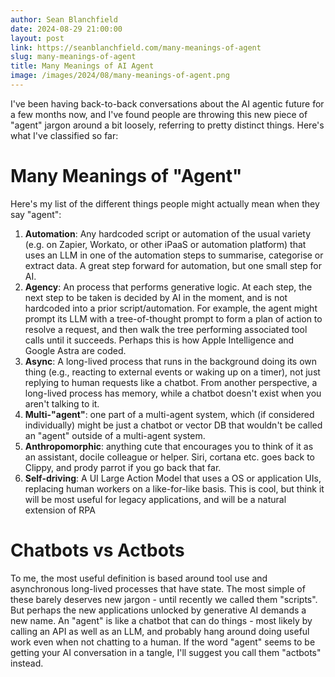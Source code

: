 ```yaml
---
author: Sean Blanchfield
date: 2024-08-29 21:00:00
layout: post
link: https://seanblanchfield.com/many-meanings-of-agent
slug: many-meanings-of-agent
title: Many Meanings of AI Agent
image: /images/2024/08/many-meanings-of-agent.png
---
```


I've been having back-to-back conversations about the AI agentic future for a few months now, and I've found people are throwing this new piece of "agent" jargon around a bit loosely, referring to pretty distinct things. Here's what I've classified so far:

<!-- more -->
# Many Meanings of "Agent"

Here's my list of the different things people might actually mean when they say "agent":

1. **Automation**: Any hardcoded script or automation of the usual variety (e.g. on Zapier, Workato, or other iPaaS or automation platform) that uses an LLM in one of the automation steps to summarise, categorise or extract data. A great step forward for automation, but one small step for AI.
1. **Agency**: An process that performs generative logic. At each step, the next step to be taken is decided by AI in the moment, and is not hardcoded into a prior script/automation. For example, the agent might prompt its LLM with a tree-of-thought prompt to form a plan of action to resolve a request, and then walk the tree performing associated tool calls until it succeeds. Perhaps this is how Apple Intelligence and Google Astra are coded.
1. **Async**: A long-lived process that runs in the background doing its own thing (e.g., reacting to external events or waking up on a timer), not just replying to human requests like a chatbot. From another perspective, a long-lived process has memory, while a chatbot doesn't exist when you aren't talking to it. 
1. **Multi-"agent"**: one part of a multi-agent system, which (if considered individually) might be just a chatbot or vector DB that wouldn't be called an "agent" outside of a multi-agent system.
1. **Anthropomorphic**: anything cute that encourages you to think of it as an assistant, docile colleague or helper. Siri, cortana etc. goes back to Clippy, and prody parrot if you go back that far.
1. **Self-driving**: A UI Large Action Model that uses a OS or application UIs, replacing human workers on a like-for-like basis. This is cool, but think it will be most useful for legacy applications, and will be a natural extension of RPA

# Chatbots vs Actbots

To me, the most useful definition is based around tool use and asynchronous long-lived processes that have state. The most simple of these barely deserves new jargon - until recently we called them "scripts". But perhaps the new applications unlocked by generative AI demands a new name. An "agent" is like a chatbot that can do things - most likely by calling an API as well as an LLM, and probably hang around doing useful work even when not chatting to a human.  If the word "agent" seems to be getting your AI conversation in a tangle, I'll suggest you call them "actbots" instead.

